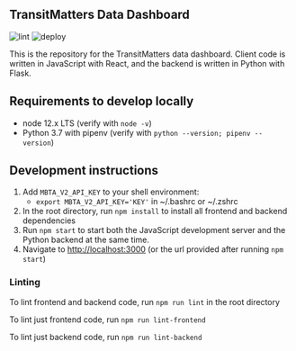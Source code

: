 ## TransitMatters Data Dashboard
![lint](https://github.com/transitmatters/t-performance-dash/workflows/lint/badge.svg)
![deploy](https://github.com/transitmatters/t-performance-dash/workflows/deploy/badge.svg)

This is the repository for the TransitMatters data dashboard. Client code is written in JavaScript with React, and the backend is written in Python with Flask.

## Requirements to develop locally
* node 12.x LTS (verify with `node -v`)
* Python 3.7 with pipenv (verify with `python --version; pipenv --version`)

## Development instructions
1. Add `MBTA_V2_API_KEY` to your shell environment:
	* `export MBTA_V2_API_KEY='KEY'` in ~/.bashrc or ~/.zshrc
2. In the root directory, run `npm install` to install all frontend and backend dependencies
3. Run `npm start` to start both the JavaScript development server and the Python backend at the same time.
4. Navigate to [http://localhost:3000](http://localhost:3000) (or the url provided after running `npm start`)

### Linting
To lint frontend and backend code, run `npm run lint` in the root directory

To lint just frontend code, run `npm run lint-frontend`

To lint just backend code, run `npm run lint-backend`
